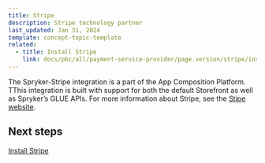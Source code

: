 ```yaml
---
title: Stripe
description: Stripe technology partner
last_updated: Jan 31, 2024
template: concept-topic-template
related:
  - title: Install Stripe
    link: docs/pbc/all/payment-service-provider/page.version/stripe/install-stripe.html
---
```


The Spryker-Stripe integration is a part of the App Composition Platform. TThis integration is built with support for both the default Storefront as well as Spryker’s GLUE APIs. For more information about Stripe, see the [Stipe website](https://stripe.com/en-de).

## Next steps

[Install Stripe](/docs/pbc/all/payment-service-provider/{{page.version}}/stripe/install-stripe.html)
